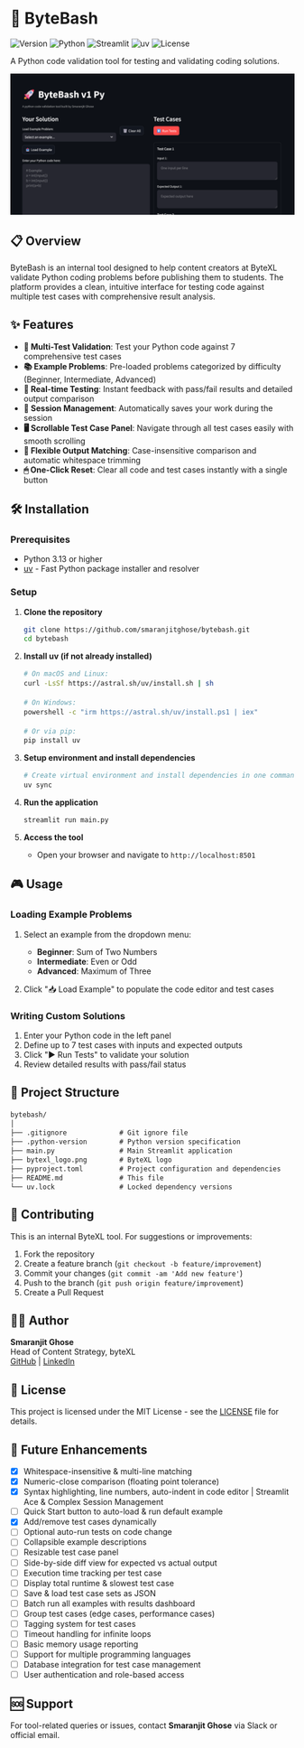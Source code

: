 # 🚀 ByteBash

![Version](https://img.shields.io/badge/version-1.0-blue)
![Python](https://img.shields.io/badge/Python-3.13+-blue.svg)
![Streamlit](https://img.shields.io/badge/Streamlit-1.28+-red.svg)
![uv](https://img.shields.io/badge/uv-package%20manager-purple.svg)
![License](https://img.shields.io/badge/License-MIT-green.svg)

A Python code validation tool for testing and validating coding solutions.

![Tool Snapshot](./assets/docs/v1.png)

## 📋 Overview

ByteBash is an internal tool designed to help content creators at ByteXL validate Python coding problems before publishing them to students. The platform provides a clean, intuitive interface for testing code against multiple test cases with comprehensive result analysis.

## ✨ Features

- **🎯 Multi-Test Validation**: Test your Python code against 7 comprehensive test cases
- **📚 Example Problems**: Pre-loaded problems categorized by difficulty (Beginner, Intermediate, Advanced)
- **🔄 Real-time Testing**: Instant feedback with pass/fail results and detailed output comparison
- **💾 Session Management**: Automatically saves your work during the session
- **🖥 Scrollable Test Case Panel**: Navigate through all test cases easily with smooth scrolling
- **📝 Flexible Output Matching**: Case-insensitive comparison and automatic whitespace trimming
- **🖱 One-Click Reset**: Clear all code and test cases instantly with a single button

## 🛠️ Installation

### Prerequisites

- Python 3.13 or higher
- [uv](https://docs.astral.sh/uv/) - Fast Python package installer and resolver

### Setup

1. **Clone the repository**
   ```bash
   git clone https://github.com/smaranjitghose/bytebash.git
   cd bytebash
   ```

2. **Install uv (if not already installed)**
   ```bash
   # On macOS and Linux:
   curl -LsSf https://astral.sh/uv/install.sh | sh
   
   # On Windows:
   powershell -c "irm https://astral.sh/uv/install.ps1 | iex"
   
   # Or via pip:
   pip install uv
   ```

3. **Setup environment and install dependencies**
   ```bash
   # Create virtual environment and install dependencies in one command
   uv sync
   ```

4. **Run the application**
   ```bash
   streamlit run main.py
   ```

5. **Access the tool**
   - Open your browser and navigate to `http://localhost:8501`

## 🎮 Usage

### Loading Example Problems

1. Select an example from the dropdown menu:
   - **Beginner**: Sum of Two Numbers
   - **Intermediate**: Even or Odd
   - **Advanced**: Maximum of Three

2. Click "📥 Load Example" to populate the code editor and test cases

### Writing Custom Solutions

1. Enter your Python code in the left panel
2. Define up to 7 test cases with inputs and expected outputs
3. Click "▶️ Run Tests" to validate your solution
4. Review detailed results with pass/fail status

## 📁 Project Structure

```
bytebash/
│
├── .gitignore             # Git ignore file
├── .python-version        # Python version specification
├── main.py                # Main Streamlit application
├── bytexl_logo.png        # ByteXL logo
├── pyproject.toml         # Project configuration and dependencies
├── README.md              # This file
└── uv.lock                # Locked dependency versions
```

## 🤝 Contributing

This is an internal ByteXL tool. For suggestions or improvements:

1. Fork the repository
2. Create a feature branch (`git checkout -b feature/improvement`)
3. Commit your changes (`git commit -am 'Add new feature'`)
4. Push to the branch (`git push origin feature/improvement`)
5. Create a Pull Request

## 👨‍💻 Author

**Smaranjit Ghose**  
Head of Content Strategy, byteXL  
[GitHub](https://github.com/smaranjitghose) | [LinkedIn](https://www.linkedin.com/in/smaranjitghose/)

## 📄 License

This project is licensed under the MIT License - see the [LICENSE](LICENSE) file for details.

## 🚀 Future Enhancements

- [x] Whitespace-insensitive & multi-line matching
- [x] Numeric-close comparison (floating point tolerance)
- [X] Syntax highlighting, line numbers, auto-indent in code editor | Streamlit Ace & Complex Session Management
- [ ] Quick Start button to auto-load & run default example
- [X] Add/remove test cases dynamically
- [ ] Optional auto-run tests on code change
- [ ] Collapsible example descriptions
- [ ] Resizable test case panel
- [ ] Side-by-side diff view for expected vs actual output
- [ ] Execution time tracking per test case
- [ ] Display total runtime & slowest test case
- [ ] Save & load test case sets as JSON
- [ ] Batch run all examples with results dashboard
- [ ] Group test cases (edge cases, performance cases)
- [ ] Tagging system for test cases
- [ ] Timeout handling for infinite loops
- [ ] Basic memory usage reporting
- [ ] Support for multiple programming languages
- [ ] Database integration for test case management
- [ ] User authentication and role-based access

## 🆘 Support

For tool-related queries or issues, contact **Smaranjit Ghose** via Slack or official email.
